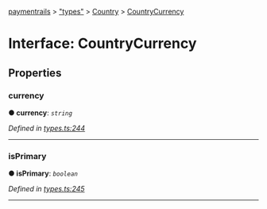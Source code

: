 [paymentrails](../README.md) > ["types"](../modules/_types_.md) > [Country](../modules/_types_.country.md) > [CountryCurrency](../interfaces/_types_.country.countrycurrency.md)



# Interface: CountryCurrency


## Properties
<a id="currency"></a>

###  currency

**●  currency**:  *`string`* 

*Defined in [types.ts:244](https://github.com/PaymentRails/javascript-sdk/blob/e46ce8e/lib/types.ts#L244)*





___

<a id="isprimary"></a>

###  isPrimary

**●  isPrimary**:  *`boolean`* 

*Defined in [types.ts:245](https://github.com/PaymentRails/javascript-sdk/blob/e46ce8e/lib/types.ts#L245)*





___


